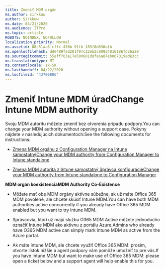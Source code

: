 ```yaml
---
title: Zmeniť MDM orgán
ms.author: sirkkuw
author: Sirkkuw
ms.date: 04/21/2020
ms.audience: ITPro
ms.topic: article
ROBOTS: NOINDEX, NOFOLLOW
localization_priority: Normal
ms.assetid: 08c51aa6-cffc-456b-91fb-185f0d636afb
ms.openlocfilehash: dd0489fad201f97c22eb2c80934816186fd26a20
ms.sourcegitcommit: 55eff703a17e500681d8fa6a87eb067019ade3cc
ms.translationtype: MT
ms.contentlocale: sk-SK
ms.lasthandoff: 04/22/2020
ms.locfileid: "43706806"
---
```

# <a name="change-intune-mdm-authority"></a><span data-ttu-id="93257-102">Zmeniť Intune MDM úrad</span><span class="sxs-lookup"><span data-stu-id="93257-102">Change Intune MDM authority</span></span>

<span data-ttu-id="93257-103">Svoju MDM autoritu môžete zmeniť bez otvorenia prípadu podpory.</span><span class="sxs-lookup"><span data-stu-id="93257-103">You can change your MDM authority without opening a support case.</span></span> <span data-ttu-id="93257-104">Pokyny nájdete v nasledujúcich dokumentoch:</span><span class="sxs-lookup"><span data-stu-id="93257-104">See the following documents for instructions:</span></span>
  
- [<span data-ttu-id="93257-105">Zmena MDM orgánu z Configuration Manager na Intune samostatný</span><span class="sxs-lookup"><span data-stu-id="93257-105">Change your MDM authority from Configuration Manager to Intune standalone</span></span>](https://docs.microsoft.com/configmgr/mdm/deploy-use/migrate-change-mdm-authority)
    
- [<span data-ttu-id="93257-106">Zmena MDM autorita z Intune samostatný Správca konfigurácie</span><span class="sxs-lookup"><span data-stu-id="93257-106">Change your MDM authority from Intune standalone to Configuration Manager</span></span>](https://docs.microsoft.com/configmgr/mdm/deploy-use/change-mdm-authority)
    
 <span data-ttu-id="93257-107">**MDM orgán koexistencia**</span><span class="sxs-lookup"><span data-stu-id="93257-107">**MDM Authority Co-Existence**</span></span>
  
- <span data-ttu-id="93257-108">Môžete mať obe MDM orgány aktívne súbežne, ak už máte Office 365 MDM povolené, ale chcete skúsiť Intune MDM.</span><span class="sxs-lookup"><span data-stu-id="93257-108">You can have both MDM authorities active concurrently if you already have Office 365 MDM enabled but you want to try Intune MDM.</span></span>
    
- <span data-ttu-id="93257-109">Správcovia, ktorí už majú službu O365 MDM Active môžete jednoducho označiť Intune MDM ako aktívnu z portálu Azure.</span><span class="sxs-lookup"><span data-stu-id="93257-109">Admins who already have O365 MDM active can simply mark Intune MDM as active from the Azure portal.</span></span>
    
- <span data-ttu-id="93257-110">Ak máte Intune MDM, ale chcete využiť Office 365 MDM: prosím, otvorte lístok nižšie a agent podpory vám pomôže umožniť to pre vás.</span><span class="sxs-lookup"><span data-stu-id="93257-110">If you have Intune MDM but want to make use of Office 365 MDM: please open a ticket below and a support agent will help enable this for you.</span></span>
    

